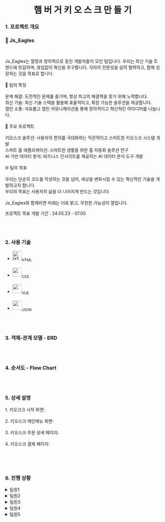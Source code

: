 <div align="center">
    <H1> 햄 버 거 키 오 스 크 만 들 기 </H1>
</div>

<div align="left">
    <H3> 1. 프로젝트 개요 </H3>
   <H3>🦅 Js_Eagles</H3>  
        <br>
<p>
    Js_Eagles는 열정과 창의력으로 뭉친 개발자들이 모인 팀입니다. 우리는 최신 기술 트렌드에 민감하며, 끊임없이 혁신을 추구합니다. 각자의 전문성을 살려 협력하고, 함께 성장하는 것을 목표로 합니다.
</br>
</br>
🌟 팀의 특징
</br></br>
문제 해결: 도전적인 문제를 즐기며, 항상 최고의 해결책을 찾기 위해 노력합니다.
</br>
최신 기술: 최신 기술 스택을 활용해 효율적이고, 확장 가능한 솔루션을 제공합니다.
</br>
열린 소통: 자유롭고 열린 커뮤니케이션을 통해 창의적이고 혁신적인 아이디어를 나눕니다.
</br>
</br>
🔧 주요 프로젝트
</br></br>
키오스크 솔루션: 사용자의 편의를 극대화하는 직관적이고 스마트한 키오스크 시스템 개발
</br>
스마트 홈 애플리케이션: 스마트한 생활을 위한 홈 자동화 솔루션 연구
</br>
AI 기반 데이터 분석: 비즈니스 인사이트를 제공하는 AI 데이터 분석 도구 개발
</br>
</br>
🌐 팀의 목표</br></br>
우리는 단순히 코드를 작성하는 것을 넘어, 세상을 변화시킬 수 있는 혁신적인 기술을 개발하고자 합니다. </br>우리의 목표는 사용자의 삶을 더 나아지게 만드는 것입니다.
</br>
</br>
Js_Eagles와 함께라면 미래는 더욱 밝고, 무한한 가능성이 열립니다.
    </p>
</div>

<div>
  <p>
    프로젝트 목표 개발 기간 : 24.05.23 - 07.00
  </p>
</div>
<br><br>

<div align="left">
    <H3> 2. 사용 기술 </H3>
</div>

<ul>
    <li><img src="https://github.com/get-icon/geticon/raw/master/icons/html-5.svg" alt="HTML" width="30" height="30"></a><sub>HTML</sub></li></br>
    <li><img src="https://github.com/get-icon/geticon/raw/master/icons/css-3.svg" width="30px" height="30px"></a><sub>CSS</sub></li></br>
    <li><img src="https://github.com/get-icon/geticon/raw/master/icons/vue.svg" width="30px" height="30px"></a><sub>VUE</sub></li></br>
    <li><img src="https://github.com/get-icon/geticon/raw/master/icons/json.svg" width="30px" height="30px"></a><sub>JSON</sub></li>
</ul>

<br><br>

<div align="left">
    <H3> 3. 객체-관계 모델 - ERD </H3>
</div>

<br><br>

<div align="left">
    <H3> 4. 순서도 - Flow Chart </H3>
</div>


<br><br>

<div align="left">
    <H3> 5. 상세 설명 </H3>
</div>

<div>
  <p>
    1. 키오크크 시작 화면: </br></br>
    2. 키오스크 메인메뉴 화면: </br></br>
    3. 키오스크 주문 상세 페이지: </br></br>
    4. 키오스크 결제 페이지: </br></br>
  </p>
</div>
<br><br>

<div align="left">
    <H3> 6. 진행 상황 </H3>
<details>
<summary> 팀원1 </summary>
<div markdown="1">

+ 내용을  적으시오

</div>
</details>

<details>
<summary> 팀원2 </summary>
<div markdown="1">

+ 내용을  적으시오

</div>
</details>

<details>
<summary> 팀원3 </summary>
<div markdown="1">

+ 내용을  적으시오

</div>
</details>

<details>
<summary> 팀원4 </summary>
<div markdown="1">

+ 내용을  적으시오

</div>
</details>

<details>
<summary> 팀원5 </summary>
<div markdown="1">

+ 내용을  적으시오

</div>
</details>

